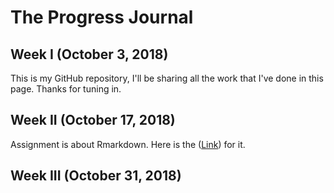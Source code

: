 # The Progress Journal 

## Week I (October 3, 2018)
This is my GitHub repository, I'll be sharing all the work that I've done in this page. 
Thanks for tuning in.

## Week II (October 17, 2018)

Assignment is about Rmarkdown. Here is the ([Link](pj18-mkerimacar/BDA_Assignment1_Kerim.html)) for it.

## Week III (October 31, 2018)
